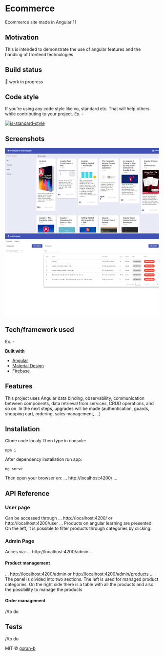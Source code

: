 # Ecommerce
Ecommerce site made in Angular 11

## Motivation
This is intended to demonstrate the use of angular features and the handling of frontend technologies

## Build status
:hammer: work in progress


## Code style
If you're using any code style like xo, standard etc. That will help others while contributing to your project. Ex. -

[![js-standard-style](https://img.shields.io/badge/code%20style-standard-brightgreen.svg?style=flat)](https://github.com/feross/standard)
 
## Screenshots

![User page](https://github.com/goran-b/ecommerce/blob/main/screenshot-user-page.PNG)
![Admin page](https://github.com/goran-b/ecommerce/blob/main/screenshot-admin-page.PNG)


## Tech/framework used
Ex. -

<b>Built with</b>
- [Angular](https://angular.io)
- [Material Design](https://material.angular.io)
- [Firebase](https://http://firebase.google.com/)


## Features
This project uses Angular data binding, observability, communication between components, data retrieval from services, CRUD operations, and so on.
In the next steps, upgrades will be made (authentication, guards, shopping cart, ordering, sales management, ...)


## Installation
Clone code localy
Then type in console:
```
npm i
```

After dependency installation run app:
```
ng serve
```
Then open your browser on: 
...
http://localhost:4200/
...

## API Reference

### User page
Can be accessed through 
...
http://localhost:4200/ or http://localhost:4200/user
...
Products on angular learning are presented.
On the left, it is possible to filter products through categories by clicking.

### Admin Page
Acces via:
...
http://localhost:4200/admin
...

#### Product management

...
http://localhost:4200/admin or http://localhost:4200/admin/products
...
The panel is divided into two sections.
The left is used for managed product categories.
On the right side there is a table with all the products and also the possibility to manage the products


#### Order management
//to do


## Tests
//to do




MIT © [goran-b]()
